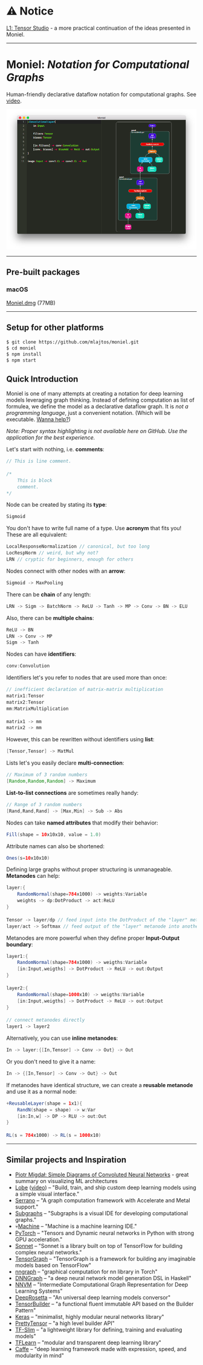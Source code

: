 # ⚠️ Notice

[L1: Tensor Studio](https://github.com/mlajtos/L1) - a more practical continuation of the ideas presented in Moniel.

---

# Moniel: *Notation for Computational Graphs*
Human-friendly declarative dataflow notation for computational graphs. See [video](https://www.youtube.com/watch?v=0DC0RMnuwxU).

![Demo](docs/images/Demo.png)

----------

## Pre-built packages

### macOS

[Moniel.dmg](https://github.com/mlajtos/moniel/raw/master/release-builds/Moniel.dmg) (77MB)

----------

## Setup for other platforms
```
$ git clone https://github.com/mlajtos/moniel.git
$ cd moniel
$ npm install
$ npm start
```

## Quick Introduction
Moniel is one of many attempts at creating a notation for deep learning models leveraging graph thinking. Instead of defining computation as list of formulea, we define the model as a declarative dataflow graph. It is *not a programming language*, just a convenient notation. (Which will be executable. [Wanna help?](https://github.com/mlajtos/moniel/issues))

*Note: Proper syntax highlighting is not available here on GitHub. Use the application for the best experience.*

Let's start with nothing, i.e. **comments**:
```java
// This is line comment.

/*
	This is block
	comment.
*/
```
Node can be created by stating its **type**:
```java
Sigmoid
```
You don't have to write full name of a type. Use **acronym** that fits you! These are all equivalent:
```java
LocalResponseNormalization // canonical, but too long
LocRespNorm // weird, but why not?
LRN // cryptic for beginners, enough for others
```
Nodes connect with other nodes with an **arrow**:
```java
Sigmoid -> MaxPooling
```
There can be **chain** of any length:
```java
LRN -> Sigm -> BatchNorm -> ReLU -> Tanh -> MP -> Conv -> BN -> ELU
```
Also, there can be **multiple chains**:
```java
ReLU -> BN
LRN -> Conv -> MP
Sigm -> Tanh
```
Nodes can have **identifiers**:
```java
conv:Convolution
```
Identifiers let's you refer to nodes that are used more than once:
```java
// inefficient declaration of matrix-matrix multiplication
matrix1:Tensor
matrix2:Tensor
mm:MatrixMultiplication

matrix1 -> mm
matrix2 -> mm
```
However, this can be rewritten without identifiers using **list**:
```java
[Tensor,Tensor] -> MatMul
```
Lists let's you easily declare **multi-connection**:
```java
// Maximum of 3 random numbers
[Random,Random,Random] -> Maximum
```
**List-to-list connections** are sometimes really handy:
```java
// Range of 3 random numbers
[Rand,Rand,Rand] -> [Max,Min] -> Sub -> Abs
```
Nodes can take **named attributes** that modify their behavior:
```java
Fill(shape = 10x10x10, value = 1.0)
```
Attribute names can also be shortened:
```java
Ones(s=10x10x10)
```
Defining large graphs without proper structuring is unmanageable. **Metanodes** can help:
```java
layer:{
    RandomNormal(shape=784x1000) -> weights:Variable
    weights -> dp:DotProduct -> act:ReLU
}

Tensor -> layer/dp // feed input into the DotProduct of the "layer" metanode
layer/act -> Softmax // feed output of the "layer" metanode into another node
```
Metanodes are more powerful when they define proper **Input-Output boundary**:
```java
layer1:{
    RandomNormal(shape=784x1000) -> weigths:Variable
    [in:Input,weigths] -> DotProduct -> ReLU -> out:Output
}

layer2:{
    RandomNormal(shape=1000x10) -> weigths:Variable
    [in:Input,weigths] -> DotProduct -> ReLU -> out:Output
}

// connect metanodes directly
layer1 -> layer2
```
Alternatively, you can use **inline metanodes**:
```java
In -> layer:{[In,Tensor] -> Conv -> Out} -> Out
```
Or you don't need to give it a name:
```java
In -> {[In,Tensor] -> Conv -> Out} -> Out
```
If metanodes have identical structure, we can create a **reusable metanode** and use it as a normal node:
```java
+ReusableLayer(shape = 1x1){
    RandN(shape = shape) -> w:Var
    [in:In,w] -> DP -> RLU -> out:Out
}

RL(s = 784x1000) -> RL(s = 1000x10)
```

----------

## Similar projects and Inspiration

 - [Piotr Migdał: Simple Diagrams of Convoluted Neural Networks](https://medium.com/inbrowserai/simple-diagrams-of-convoluted-neural-networks-39c097d2925b) - great summary on visualizing ML architectures
- [Lobe](https://lobe.ai/) ([video](https://www.youtube.com/watch?v=IN69suHxS8w)) – "Build, train, and ship custom deep learning models using a simple visual interface."
- [Serrano](https://github.com/pcpLiu/Serrano) – "A graph computation framework with Accelerate and Metal support."
- [Subgraphs](https://subgraphs.com/) – "Subgraphs is a visual IDE for developing computational graphs."
- 💀[Machine](https://www.youtube.com/watch?v=N9q9qacAKoM) – "Machine is a machine learning IDE."
- [PyTorch](http://pytorch.org) – "Tensors and Dynamic neural networks in Python with strong GPU acceleration."
- [Sonnet](https://github.com/deepmind/sonnet) – "Sonnet is a library built on top of TensorFlow for building complex neural networks."
- [TensorGraph](https://github.com/hycis/TensorGraph) – "TensorGraph is a framework for building any imaginable models based on TensorFlow"
- [nngraph](https://github.com/torch/nngraph) – "graphical computation for nn library in Torch"
- [DNNGraph](https://github.com/ajtulloch/dnngraph) – "a deep neural network model generation DSL in Haskell"
- [NNVM](https://github.com/dmlc/nnvm) – "Intermediate Computational Graph Representation for Deep Learning Systems"
- [DeepRosetta](https://github.com/edgarriba/DeepRosetta) – "An universal deep learning models conversor"
- [TensorBuilder](https://cgarciae.github.io/tensorbuilder/) – "a functional fluent immutable API based on the Builder Pattern"
- [Keras](https://keras.io/) – "minimalist, highly modular neural networks library"
- [PrettyTensor](https://github.com/google/prettytensor) – "a high level builder API"
- [TF-Slim](https://github.com/tensorflow/models/blob/master/inception/inception/slim/README.md) – "a lightweight library for defining, training and evaluating models"
- [TFLearn](http://tflearn.org/) – "modular and transparent deep learning library"
- [Caffe](https://github.com/BVLC/caffe) – "deep learning framework made with expression, speed, and modularity in mind"
